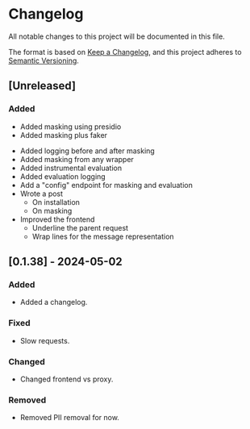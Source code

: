 # Changelog

All notable changes to this project will be documented in this file.

The format is based on [Keep a Changelog](https://keepachangelog.com/en/1.1.0/),
and this project adheres to [Semantic Versioning](https://semver.org/spec/v2.0.0.html).

## [Unreleased]

### Added

- Added masking using presidio
- Added masking plus faker
<!-- TODO -->
- Added logging before and after masking 
- Added masking from any wrapper
- Added instrumental evaluation
- Added evaluation logging
- Add a "config" endpoint for masking and evaluation
- Wrote a post
  - On installation
  - On masking
- Improved the frontend
  - Underline the parent request
  - Wrap lines for the message representation

## [0.1.38] - 2024-05-02

### Added

- Added a changelog.

### Fixed

- Slow requests.

### Changed

- Changed frontend vs proxy.

### Removed

- Removed PII removal for now.